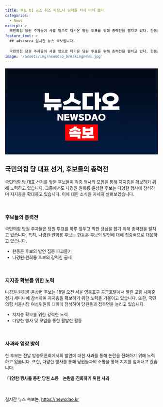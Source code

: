 ```yaml
---
title: 투표 D1 공소 취소 파장…나 남자들 치사 아차 했다
categories:
  - News
excerpt: >
  국민의힘 당권 주자들이 사흘 앞으로 다가온 당원 투표를 위해 총력전을 펼치고 있다. 한동훈 후보의 패스트트랙 공소 취소 부탁 폭로로 인해 공세를 받은 후, 한 후보는 사과를 했다. 나경원, 원희룡, 윤상현 후보는 여성대회에 참석하며 당내 지지층을 확보하고, 지지를 모으기 위해 노력하고 있다. 한 후보는 단독 다른 일정을 소화하며 당내 지지기반을 확보하려는 노력을 기울이고 있으며, 당원 투표와 일반 국민 여론조사를 앞두고 있다.
feature_text: >
  ## adskorea 실시간 뉴스 속보입니다.

  국민의힘 당권 주자들이 사흘 앞으로 다가온 당원 투표를 위해 총력전을 펼치고 있다. 한동훈 후보의 패스트트랙 공소 취소 부탁 폭로로 인해 공세를 받은 후, 한 후보는 사과를 했다. 나경원, 원희룡, 윤상현 후보는 여성대회에 참석하며 당내 지지층을 확보하고, 지지를 모으기 위해 노력하고 있다. 한 후보는 단독 다른 일정을 소화하며 당내 지지기반을 확보하려는 노력을 기울이고 있으며, 당원 투표와 일반 국민 여론조사를 앞두고 있다.
image: '/assets/img/newsdao_breakingnews.jpg'
---
```


<p><img src="/assets/img/newsdao_breakingnews.jpg" alt="adskorea 속보" /></p>

<h2 data-ke-size="size26">국민의힘 당 대표 선거, 후보들의 총력전</h2>

<p data-ke-size="size16">국민의힘 당 대표 선거를 앞둔 후보들이 각종 행사와 모임을 통해 지지층을 확보하기 위해 노력하고 있습니다. 그중에서도 나경원·원희룡·윤상현 후보는 다양한 행사에 참석하며 지지층을 확대하고 있습니다. 이에 대한 소식을 자세히 살펴보겠습니다.</p>

<p data-ke-size="size16">&nbsp;</p>

<h3>후보들의 총력전</h3>

<p data-ke-size="size16">국민의힘 당권 주자들은 당원 투표를 하루 앞두고 막판 당심을 잡기 위해 총력전을 펼치고 있습니다. 특히, 나경원·원희룡 후보는 한동훈 후보의 발언에 대해 집중적으로 대응하고 있습니다.</p>

<ul>
<li>한동훈 후보의 발언 집중 파고들기</li>
<li>나경원·원희룡 후보의 강력한 공세</li>
</ul>

<p data-ke-size="size16">&nbsp;</p>

<h3>지지층 확보를 위한 노력</h3>

<p data-ke-size="size16">나경원·원희룡·윤상현 후보는 18일 오전 서울 영등포구 공군호텔에서 열린 포럼 새미준 정기 세미나에 참석하여 지지층을 확보하기 위한 노력을 기울이고 있습니다. 또한, 국민의힘 서울시당 여성위원회 대회에 참석하여 당원들과 접촉면을 늘리고 있습니다.</p>

<ul>
<li>지지층 확보를 위한 강력한 노력</li>
<li>다양한 행사 및 모임을 통한 활발한 활동</li>
</ul>

<p data-ke-size="size16">&nbsp;</p>

<h3>사과와 입장 밝혀</h3>

<p data-ke-size="size16">한 후보는 전날 방송토론회에서의 발언에 대한 사과를 통해 논란을 진화하기 위해 노력하고 있습니다.  또한, 다양한 행사를 통해 당원들과의 소통을 통해 지지를 얻어내고 있습니다.</p>

<table>
<thead>
<tr>
<td style="text-align: center; height: 17px;"><b>다양한 행사를 통한 당원 소통</b></td>
<td style="text-align: center; height: 17px;"><b>논란을 진화하기 위한 사과</b></td>
</tr>
</thead>
</table>

<p data-ke-size="size16">&nbsp;</p>
실시간 뉴스 속보는, <a href="https://newsdao.kr" rel="dofollow">https://newsdao.kr</a>


